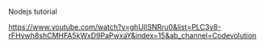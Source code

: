 Nodejs tutorial

https://www.youtube.com/watch?v=ghUIlSNRru0&list=PLC3y8-rFHvwh8shCMHFA5kWxD9PaPwxaY&index=15&ab_channel=Codevolution
